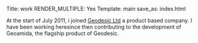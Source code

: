 Title: work
RENDER_MULTIPLE: Yes
Template: main
save_as: index.html


At the start of July 2011, i joined [Geodesic Ltd](http://www.geodesic.com) a product based company. I have been working heresince then contributing to the development of Geoamida, the flagship product of Geodesic.

